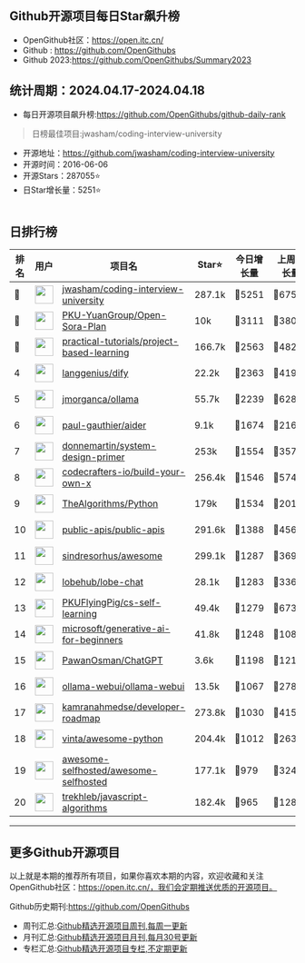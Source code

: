 ## Github开源项目每日Star飙升榜

- OpenGithub社区：https://open.itc.cn/
- Github : https://github.com/OpenGithubs
- Github 2023:https://github.com/OpenGithubs/Summary2023

## 统计周期：2024.04.17-2024.04.18

- 每日开源项目飙升榜:https://github.com/OpenGithubs/github-daily-rank



> 日榜最佳项目:jwasham/coding-interview-university  

- 开源地址：https://github.com/jwasham/coding-interview-university
- 开源时间：2016-06-06
- 开源Stars：287055⭐
- 日Star增长量：5251⭐

![]()


## 日排行榜

| 排名        |  用户     |  项目名          | Star⭐          | 今日增长量     | 上周增长量      |  开源时间   |
|------------|------------|---------------|---------------- |--------------|----------------|------------|
| 🥇 | <img src="https://avatars.githubusercontent.com/u/3771963?u=4b348c742192b1963aabbf803a1174d2a4de155a&v=4" alt="" size="32" height="32" width="32" data-view-component="true" class="avatar circle"> | [jwasham/coding-interview-university](https://github.com/jwasham/coding-interview-university)| 287.1k  | 🔺5251| 🔺6754 | 2016-06-06 |
| 🥈 | <img src="https://avatars.githubusercontent.com/u/135824553?v=4" alt="" size="32" height="32" width="32" data-view-component="true" class="avatar circle"> | [PKU-YuanGroup/Open-Sora-Plan](https://github.com/PKU-YuanGroup/Open-Sora-Plan)| 10k  | 🔺3111| 🔺3805 | 2024-02-20 |
| 🥉 | <img src="https://avatars.githubusercontent.com/u/89421154?v=4" alt="" size="32" height="32" width="32" data-view-component="true" class="avatar circle"> | [practical-tutorials/project-based-learning](https://github.com/practical-tutorials/project-based-learning)| 166.7k  | 🔺2563| 🔺4825 | 2017-04-12 |
| 4 | <img src="https://avatars.githubusercontent.com/u/127165244?v=4" alt="" size="32" height="32" width="32" data-view-component="true" class="avatar circle"> | [langgenius/dify](https://github.com/langgenius/dify)| 22.2k  | 🔺2363| 🔺4194 | 2023-04-12 |
| 5 | <img src="https://avatars.githubusercontent.com/u/151674099?v=4" alt="" size="32" height="32" width="32" data-view-component="true" class="avatar circle"> | [jmorganca/ollama](https://github.com/jmorganca/ollama)| 55.7k  | 🔺2239| 🔺6280 | 2023-06-27 |
| 6 | <img src="https://avatars.githubusercontent.com/u/69695708?u=1b1a608998950cb407854549123a52c964a202ec&v=4" alt="" size="32" height="32" width="32" data-view-component="true" class="avatar circle"> | [paul-gauthier/aider](https://github.com/paul-gauthier/aider)| 9.1k  | 🔺1674| 🔺2166 | 2023-05-10 |
| 7 | <img src="https://avatars.githubusercontent.com/u/5458997?u=f1007b583e55e7ccfb6ccf0e200051156112dd9b&v=4" alt="" size="32" height="32" width="32" data-view-component="true" class="avatar circle"> | [donnemartin/system-design-primer](https://github.com/donnemartin/system-design-primer)| 253k  | 🔺1554| 🔺3573 | 2017-02-27 |
| 8 | <img src="https://avatars.githubusercontent.com/u/58904235?v=4" alt="" size="32" height="32" width="32" data-view-component="true" class="avatar circle"> | [codecrafters-io/build-your-own-x](https://github.com/codecrafters-io/build-your-own-x)| 256.4k  | 🔺1546| 🔺5742 | 2018-05-09 |
| 9 | <img src="https://avatars.githubusercontent.com/u/20487725?v=4" alt="" size="32" height="32" width="32" data-view-component="true" class="avatar circle"> | [TheAlgorithms/Python](https://github.com/TheAlgorithms/Python)| 179k  | 🔺1534| 🔺2015 | 2016-07-16 |
| 10 | <img src="https://avatars.githubusercontent.com/u/51121562?v=4" alt="" size="32" height="32" width="32" data-view-component="true" class="avatar circle"> | [public-apis/public-apis](https://github.com/public-apis/public-apis)| 291.6k  | 🔺1388| 🔺4562 | 2016-03-21 |
| 11 | <img src="https://avatars.githubusercontent.com/u/170270?u=34acd557a042ac478d273a4621570cadb6b0bd89&v=4" alt="" size="32" height="32" width="32" data-view-component="true" class="avatar circle"> | [sindresorhus/awesome](https://github.com/sindresorhus/awesome)| 299.1k  | 🔺1287| 🔺3695 | 2014-07-11 |
| 12 | <img src="https://avatars.githubusercontent.com/u/131470832?v=4" alt="" size="32" height="32" width="32" data-view-component="true" class="avatar circle"> | [lobehub/lobe-chat](https://github.com/lobehub/lobe-chat)| 28.1k  | 🔺1283| 🔺3369 | 2023-05-21 |
| 13 | <img src="https://avatars.githubusercontent.com/u/60659728?u=6d9732dc87e3cf8d6952b25499519c2c3f289680&v=4" alt="" size="32" height="32" width="32" data-view-component="true" class="avatar circle"> | [PKUFlyingPig/cs-self-learning](https://github.com/PKUFlyingPig/cs-self-learning)| 49.4k  | 🔺1279| 🔺6739 | 2021-10-20 |
| 14 | <img src="https://avatars.githubusercontent.com/u/6154722?v=4" alt="" size="32" height="32" width="32" data-view-component="true" class="avatar circle"> | [microsoft/generative-ai-for-beginners](https://github.com/microsoft/generative-ai-for-beginners)| 41.8k  | 🔺1248| 🔺10823 | 2023-06-20 |
| 15 | <img src="https://avatars.githubusercontent.com/u/8727627?u=f0ddd6475d4cbcb9ded27a06d44131708e03b74b&v=4" alt="" size="32" height="32" width="32" data-view-component="true" class="avatar circle"> | [PawanOsman/ChatGPT](https://github.com/PawanOsman/ChatGPT)| 3.6k  | 🔺1198| 🔺1210 | 2022-12-07 |
| 16 | <img src="https://avatars.githubusercontent.com/u/158137808?v=4" alt="" size="32" height="32" width="32" data-view-component="true" class="avatar circle"> | [ollama-webui/ollama-webui](https://github.com/ollama-webui/ollama-webui)| 13.5k  | 🔺1067| 🔺2784 | 2023-10-07 |
| 17 | <img src="https://avatars.githubusercontent.com/u/4921183?u=d6ed3573fc67b699e0c3bc2c7e1fb82c98c40dec&v=4" alt="" size="32" height="32" width="32" data-view-component="true" class="avatar circle"> | [kamranahmedse/developer-roadmap](https://github.com/kamranahmedse/developer-roadmap)| 273.8k  | 🔺1030| 🔺4150 | 2017-03-15 |
| 18 | <img src="https://avatars.githubusercontent.com/u/652070?u=95b472a9a11b64ee0f74512ad918d762d42c213c&v=4" alt="" size="32" height="32" width="32" data-view-component="true" class="avatar circle"> | [vinta/awesome-python](https://github.com/vinta/awesome-python)| 204.4k  | 🔺1012| 🔺2631 | 2014-06-28 |
| 19 | <img src="https://avatars.githubusercontent.com/u/24270415?v=4" alt="" size="32" height="32" width="32" data-view-component="true" class="avatar circle"> | [awesome-selfhosted/awesome-selfhosted](https://github.com/awesome-selfhosted/awesome-selfhosted)| 177.1k  | 🔺979| 🔺3245 | 2015-06-01 |
| 20 | <img src="https://avatars.githubusercontent.com/u/3000285?u=1e62782f227030b78b7aa78cbbcab5f8a24e658a&v=4" alt="" size="32" height="32" width="32" data-view-component="true" class="avatar circle"> | [trekhleb/javascript-algorithms](https://github.com/trekhleb/javascript-algorithms)| 182.4k  | 🔺965| 🔺1280 | 2018-03-24 |

---
## 更多Github开源项目

以上就是本期的推荐所有项目，如果你喜欢本期的内容，欢迎收藏和关注OpenGithub社区：https://open.itc.cn/，我们会定期推送优质的开源项目。

Github历史期刊:https://github.com/OpenGithubs
- 周刊汇总:[Github精选开源项目周刊,每周一更新](https://github.com/OpenGithubs/weekly)
- 月刊汇总:[Github精选开源项目月刊,每月30号更新](https://github.com/OpenGithubs/monthly)
- 专栏汇总:[Github精选开源项目专栏,不定期更新](https://github.com/OpenGithubs/selectedColumn)
